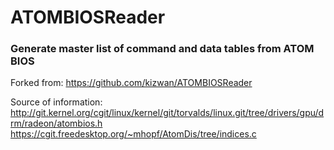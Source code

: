 # ATOMBIOSReader
### Generate master list of command and data tables from ATOM BIOS


Forked from:
https://github.com/kizwan/ATOMBIOSReader

Source of information:
http://git.kernel.org/cgit/linux/kernel/git/torvalds/linux.git/tree/drivers/gpu/drm/radeon/atombios.h
https://cgit.freedesktop.org/~mhopf/AtomDis/tree/indices.c

